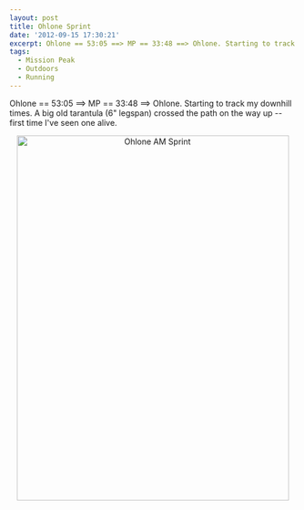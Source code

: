 ```yaml
---
layout: post
title: Ohlone Sprint
date: '2012-09-15 17:30:21'
excerpt: Ohlone == 53:05 ==> MP == 33:48 ==> Ohlone. Starting to track my downhill times.  A big old tarantula (6" legspan) crossed the path on the way up.  First time I've seen one alive.
tags:
  - Mission Peak
  - Outdoors
  - Running
---
```


Ohlone == 53:05 ==> MP == 33:48 ==> Ohlone. Starting to track my downhill times. A big old tarantula (6" legspan) crossed the path on the way up -- first time I've seen one alive.

<div style="text-align:center;"><a href="http://www.flickr.com/photos/thenobot/7988994460/" title="Ohlone AM Sprint by thenobot, on Flickr"><img src="https://farm9.staticflickr.com/8295/7988994460_1b07a03fb3_z.jpg" width="478" height="640" alt="Ohlone AM Sprint"></a></div>
